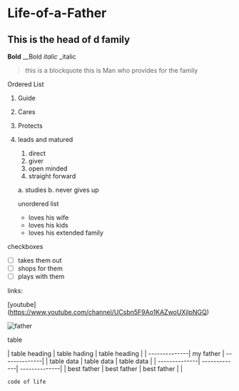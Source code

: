 # Life-of-a-Father
## This is the head of d family
**Bold** __Bold
*italic* _italic
> this is a blockquote
> this is Man who provides for the family

Ordered List
1. Guide
2. Cares
3. Protects
4. leads and matured
    1. direct
    2. giver
    3. open minded
    4. straight forward
    
   
    a. studies
    b. never gives up 
    
    unordered list
    - loves his wife
    - loves his kids
    - loves his extended family

checkboxes

- [ ] takes them out
- [ ] shops for them
- [ ] plays with them

links:

[youtube] (https://www.youtube.com/channel/UCsbn5F9Ao1KAZwoUXjlpNGQ)


![father](file:///home/user/Downloads/jon-tyson-pZNtpEMQYKo-unsplash.jpg)

table

| table heading | table hading | table heading |
| --------------| my father | --------------|
| table data    | table data   | table data    |
| --------------| -------------| --------------|
| best father   | best father  | best father   |     |


``` code of life ```


